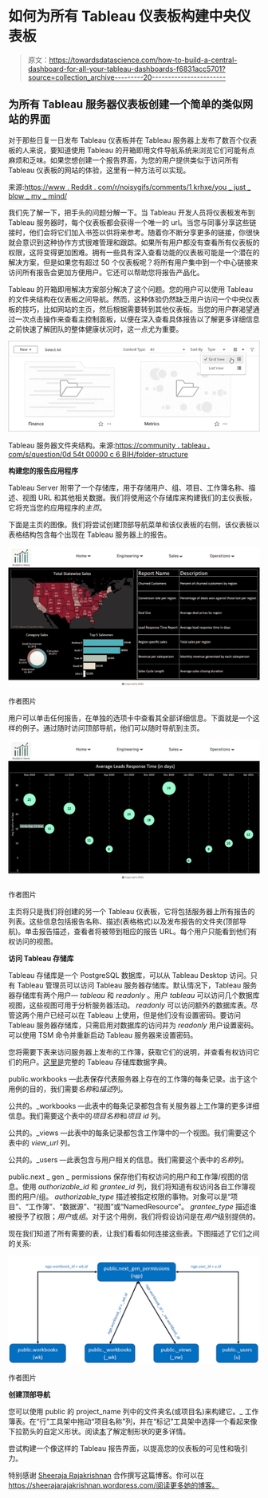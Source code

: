 # 如何为所有 Tableau 仪表板构建中央仪表板

> 原文：<https://towardsdatascience.com/how-to-build-a-central-dashboard-for-all-your-tableau-dashboards-f6831acc5701?source=collection_archive---------20----------------------->

## 为所有 Tableau 服务器仪表板创建一个简单的类似网站的界面

对于那些日复一日发布 Tableau 仪表板并在 Tableau 服务器上发布了数百个仪表板的人来说，要知道使用 Tableau 的开箱即用文件导航系统来浏览它们可能有点麻烦和乏味。如果您想创建一个报告界面，为您的用户提供类似于访问所有 Tableau 仪表板的网站的体验，这里有一种方法可以实现。

来源:[https://www . Reddit . com/r/noisygifs/comments/1 krhxe/you _ just _ blow _ my _ mind/](https://www.reddit.com/r/noisygifs/comments/1krhxe/you_just_blew_my_mind/)

我们先了解一下，把手头的问题分解一下。当 Tableau 开发人员将仪表板发布到 Tableau 服务器时，每个仪表板都会获得一个唯一的 url。当您与同事分享这些链接时，他们会将它们加入书签以供将来参考。随着你不断分享更多的链接，你很快就会意识到这种协作方式很难管理和跟踪。如果所有用户都没有查看所有仪表板的权限，这将变得更加困难。拥有一些具有深入查看功能的仪表板可能是一个潜在的解决方案，但是如果您有超过 50 个仪表板呢？将所有用户集中到一个中心链接来访问所有报告会更加方便用户。它还可以帮助您将报告产品化。

Tableau 的开箱即用解决方案部分解决了这个问题。您的用户可以使用 Tableau 的文件夹结构在仪表板之间导航。然而，这种体验仍然缺乏用户访问一个中央仪表板的技巧，比如网站的主页，然后根据需要转到其他仪表板。当您的用户群渴望通过一次点击操作来查看主控制面板，以便在深入查看具体报告以了解更多详细信息之前快速了解团队的整体健康状况时，这一点尤为重要。

![](img/b1bc53597a720f2bff752f915ef4ae27.png)

Tableau 服务器文件夹结构。来源:[https://community . tableau . com/s/question/0d 54t 00000 c 6 BIH/folder-structure](https://help.tableau.com/current/pro/desktop/en-us/navigating.htm)

**构建您的报告应用程序**

Tableau Server 附带了一个存储库，用于存储用户、组、项目、工作簿名称、描述、视图 URL 和其他相关数据。我们将使用这个存储库来构建我们的主仪表板，它将充当您的应用程序的*主页*。

下面是主页的图像。我们将尝试创建顶部导航菜单和该仪表板的右侧，该仪表板以表格结构包含每个出现在 Tableau 服务器上的报告。

![](img/847048d7911b48d07851de5de6f881ba.png)

作者图片

用户可以单击任何报告，在单独的选项卡中查看其全部详细信息。下面就是一个这样的例子。通过随时访问顶部导航，他们可以随时导航到主页。

![](img/31ff8b0133853dc05fd562166a200036.png)

作者图片

主页将只是我们将创建的另一个 Tableau 仪表板，它将包括服务器上所有报告的列表。这些信息包括报告名称、描述(表格格式)以及发布报告的文件夹(顶部导航)。单击报告描述，查看者将被带到相应的报告 URL。每个用户只能看到他们有权访问的视图。

**访问 Tableau 存储库**

Tableau 存储库是一个 PostgreSQL 数据库，可以从 Tableau Desktop 访问。只有 Tableau 管理员可以访问 Tableau 服务器存储库。默认情况下，Tableau 服务器存储库有两个用户— *tableau* 和 *readonly* 。用户 *tableau* 可以访问几个数据库视图，这些视图可用于分析服务器活动。 *readonly* 可以访问额外的数据库表。尽管这两个用户已经可以在 Tableau 上使用，但是他们没有设置密码。要访问 Tableau 服务器存储库，只需启用对数据库的访问并为 *readonly* 用户设置密码。可以使用 TSM 命令并重新启动 Tableau 服务器来设置密码。

您将需要下表来访问服务器上发布的工作簿，获取它们的说明，并查看有权访问它们的用户。[这里是](https://tableau.github.io/tableau-data-dictionary/2021.1/data_dictionary.htm?_fsi=MTvqMjo2)完整的 Tableau 存储库数据字典。

public.workbooks —此表保存代表服务器上存在的工作簿的每条记录。出于这个用例的目的，我们需要*名称*和*描述*列。

公共的。_workbooks —此表中的每条记录都包含有关服务器上工作簿的更多详细信息。我们需要这个表中的*项目名称*和*项目 id* 列。

公共的。_views —此表中的每条记录都包含工作簿中的一个视图。我们需要这个表中的 *view_url* 列。

公共的。_users —此表包含与用户相关的信息。我们需要这个表中的*名称*列。

public.next _ gen _ permissions 保存他们有权访问的用户和工作簿/视图的信息。使用 *authorizable_id* 和 *grantee_id* 列，我们将知道有权访问各自工作簿视图的用户/组。 *authorizable_type* 描述被指定权限的事物。对象可以是“项目”、“工作簿”、“数据源”、“视图”或“NamedResource”。 *grantee_type* 描述谁被授予了权限；*用户*或*组*。对于这个用例，我们将假设访问是在*用户*级别提供的。

现在我们知道了所有需要的表，让我们看看如何连接这些表。下图描述了它们之间的关系:

![](img/988f0e7db49fc12e34fad2e6c51669b7.png)

作者图片

**创建顶部导航**

您可以使用 public 的 project_name 列中的文件夹名(或项目名)来构建它。_ 工作簿表。在“行”工具架中拖动“项目名称”列，并在“标记”工具架中选择一个看起来像下拉箭头的自定义形状。阅读[本](https://www.tableau.com/drive/custom-shapes#:~:text=To%20select%20additional%20shapes%2C%20click,name%20it%20an%20informative%20name.)了解定制形状的更多详情。

尝试构建一个像这样的 Tableau 报告界面，以提高您的仪表板的可见性和吸引力。

特别感谢 [Sheeraja Rajakrishnan](https://medium.com/u/234a0c81aeb1?source=post_page-----f6831acc5701--------------------------------) 合作撰写这篇博客。你可以在 https://sheerajarajakrishnan.wordpress.com/阅读更多她的博客。